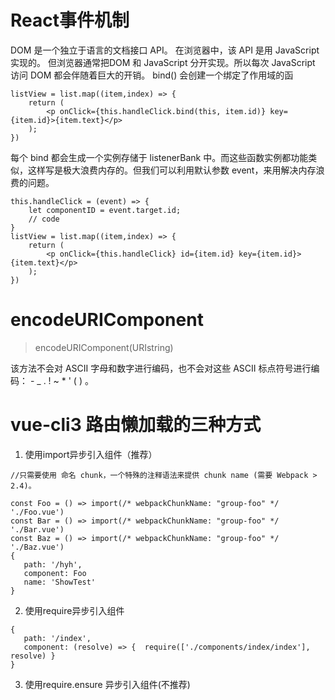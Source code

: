 # React事件机制
DOM 是一个独立于语言的文档接口 API。
在浏览器中，该 API 是用 JavaScript 实现的。
但浏览器通常把DOM 和 JavaScript 分开实现。所以每次 JavaScript 访问 DOM 都会伴随着巨大的开销。
bind() 会创建一个绑定了作用域的函
```
listView = list.map((item,index) => {
    return (
        <p onClick={this.handleClick.bind(this, item.id)} key={item.id}>{item.text}</p>
    );
})
```
每个 bind 都会生成一个实例存储于 listenerBank 中。而这些函数实例都功能类似，这样写是极大浪费内存的。但我们可以利用默认参数 event，来用解决内存浪费的问题。
```
this.handleClick = (event) => {
    let componentID = event.target.id;
    // code
}
listView = list.map((item,index) => {
    return (
        <p onClick={this.handleClick} id={item.id} key={item.id}>{item.text}</p>
    );
})

```
# encodeURIComponent
>encodeURIComponent(URIstring)

该方法不会对 ASCII 字母和数字进行编码，也不会对这些 ASCII 标点符号进行编码： - _ . ! ~ * ' ( ) 。


# vue-cli3 路由懒加载的三种方式
1. 使用import异步引入组件（推荐）
```
//只需要使用 命名 chunk，一个特殊的注释语法来提供 chunk name (需要 Webpack > 2.4)。

const Foo = () => import(/* webpackChunkName: "group-foo" */ './Foo.vue')
const Bar = () => import(/* webpackChunkName: "group-foo" */ './Bar.vue')
const Baz = () => import(/* webpackChunkName: "group-foo" */ './Baz.vue')
{
   path: '/hyh',
   component: Foo
   name: 'ShowTest'
}
```
2. 使用require异步引入组件
```
{
   path: '/index',
   component: (resolve) => {  require(['./components/index/index'], resolve) }
}

```
3. 使用require.ensure 异步引入组件(不推荐)
